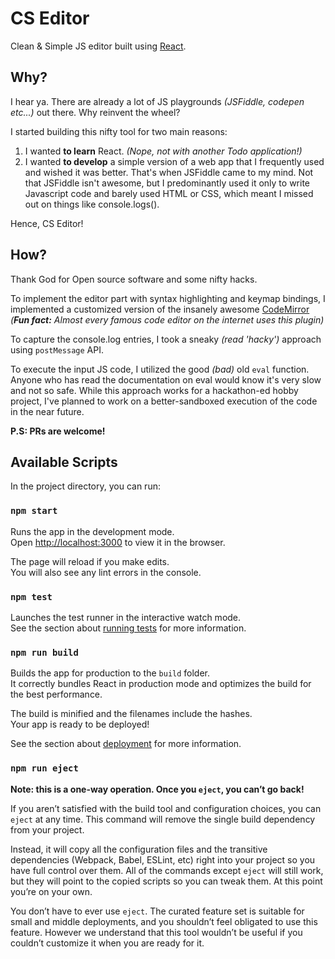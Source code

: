 # CS Editor

Clean & Simple JS editor built using [React](https://reactjs.org/).

## Why?

I hear ya. There are already a lot of JS playgrounds _(JSFiddle, codepen etc...)_ out there. Why reinvent the wheel?

I started building this nifty tool for two main reasons:

1. I wanted **to learn** React. _(Nope, not with another Todo application!)_
2. I wanted **to develop** a simple version of a web app that I frequently used and wished it was better. That's when JSFiddle came to my mind. Not that JSFiddle isn't awesome, but I predominantly used it only to write Javascript code and barely used HTML or CSS, which meant I missed out on things like console.logs().

Hence, CS Editor!

## How?

Thank God for Open source software and some nifty hacks.

To implement the editor part with syntax highlighting and keymap bindings, I implemented a customized version of the insanely awesome [CodeMirror](https://github.com/codemirror/CodeMirror) _(**Fun fact:** Almost every famous code editor on the internet uses this plugin)_

To capture the console.log entries, I took a sneaky _(read 'hacky')_ approach using `postMessage` API.

To execute the input JS code, I utilized the good _(bad)_ old `eval` function. Anyone who has read the documentation on eval would know it's very slow and not so safe. While this approach works for a hackathon-ed hobby project, I've planned to work on a better-sandboxed execution of the code in the near future.

**P.S: PRs are welcome!**

## Available Scripts

In the project directory, you can run:

### `npm start`

Runs the app in the development mode.<br>
Open [http://localhost:3000](http://localhost:3000) to view it in the browser.

The page will reload if you make edits.<br>
You will also see any lint errors in the console.

### `npm test`

Launches the test runner in the interactive watch mode.<br>
See the section about [running tests](https://facebook.github.io/create-react-app/docs/running-tests) for more information.

### `npm run build`

Builds the app for production to the `build` folder.<br>
It correctly bundles React in production mode and optimizes the build for the best performance.

The build is minified and the filenames include the hashes.<br>
Your app is ready to be deployed!

See the section about [deployment](https://facebook.github.io/create-react-app/docs/deployment) for more information.

### `npm run eject`

**Note: this is a one-way operation. Once you `eject`, you can’t go back!**

If you aren’t satisfied with the build tool and configuration choices, you can `eject` at any time. This command will remove the single build dependency from your project.

Instead, it will copy all the configuration files and the transitive dependencies (Webpack, Babel, ESLint, etc) right into your project so you have full control over them. All of the commands except `eject` will still work, but they will point to the copied scripts so you can tweak them. At this point you’re on your own.

You don’t have to ever use `eject`. The curated feature set is suitable for small and middle deployments, and you shouldn’t feel obligated to use this feature. However we understand that this tool wouldn’t be useful if you couldn’t customize it when you are ready for it.
